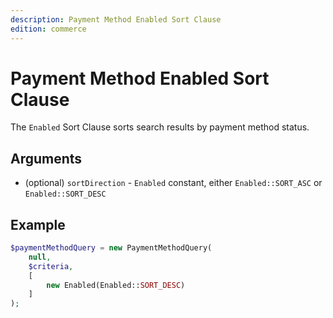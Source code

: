```yaml
---
description: Payment Method Enabled Sort Clause
edition: commerce
---
```


# Payment Method Enabled Sort Clause

The `Enabled` Sort Clause sorts search results by payment method status.

## Arguments

- (optional) `sortDirection` - `Enabled` constant, either `Enabled::SORT_ASC` or `Enabled::SORT_DESC`

## Example

``` php
$paymentMethodQuery = new PaymentMethodQuery(
    null,
    $criteria,
    [
        new Enabled(Enabled::SORT_DESC)
    ]
);
```
